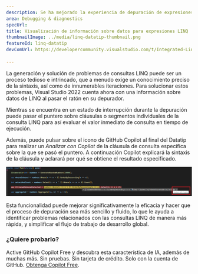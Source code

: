 ```yaml
---
description: Se ha mejorado la experiencia de depuración de expresiones LINQ con la información sobre datos al pasar el puntero sobre la cláusula.
area: Debugging & diagnostics
specUrl: 
title: Visualización de información sobre datos para expresiones LINQ
thumbnailImage: ../media/linq-datatip-thumbnail.png
featureId: linq-datatip
devComUrl: https://developercommunity.visualstudio.com/t/Integrated-Linq-Editor/442398

---
```



La generación y solución de problemas de consultas LINQ puede ser un proceso tedioso e intrincado, que a menudo exige un conocimiento preciso de la sintaxis, así como de innumerables iteraciones. Para solucionar estos problemas, Visual Studio 2022 cuenta ahora con una información sobre datos de LINQ al pasar el ratón en su depurador.

Mientras se encuentra en un estado de interrupción durante la depuración puede pasar el puntero sobre cláusulas o segmentos individuales de la consulta LINQ para así evaluar el valor inmediato de consulta en tiempo de ejecución.

Además, puede pulsar sobre el icono de GitHub Copilot al final del Datatip para realizar un *Analizar con Copilot* de la cláusula de consulta específica sobre la que se pasó el puntero. A continuación Copilot explicará la sintaxis de la cláusula y aclarará por qué se obtiene el resultado especificado.

![Ejemplo de información sobre datos al pasar el ratón de LINQ](../media/linq-hover-example.png)

Esta funcionalidad puede mejorar significativamente la eficacia y hacer que el proceso de depuración sea más sencillo y fluido, lo que le ayuda a identificar problemas relacionados con las consultas LINQ de manera más rápida, y simplificar el flujo de trabajo de desarrollo global.

### ¿Quiere probarlo?
Active GitHub Copilot Free y descubra esta característica de IA, además de muchas más.
 Sin pruebas. Sin tarjeta de crédito. Solo con la cuenta de GitHub. [Obtenga Copilot Free](https://github.com/settings/copilot).
